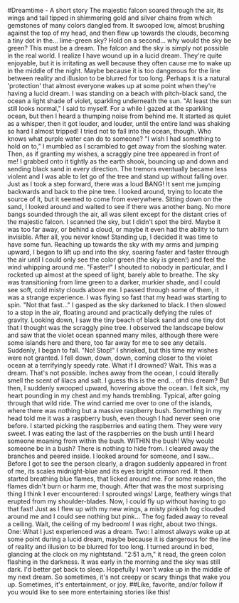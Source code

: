 #Dreamtime - A short story
The majestic falcon soared through the air, its wings and tail tipped in shimmering gold and silver chains from which gemstones of many colors dangled from. It swooped low, almost brushing against the top of my head, and then flew up towards the clouds, becoming a tiny dot in the... lime-green sky? Hold on a second... why would the sky be green? This must be a dream. The falcon and the sky is simply not possible in the real world. 
   I realize I have wound up in a lucid dream. They're quite enjoyable, but it is irritating as well because they often cause me to wake up in the middle of the night. Maybe because it is too dangerous for the line between reality and illusion to be blurred for too long. Perhaps it is a natural 'protection' that almost everyone wakes up at some point when they're having a lucid dream. 
   I was standing on a beach with pitch-black sand, the ocean a light shade of violet, sparkling underneath the sun. "At least the sun still looks normal," I said to myself. For a while I gazed at the sparkling ocean, but then I heard a thumping noise from behind me. It started as quiet as a whisper, then it got louder, and louder, until the entire land was shaking so hard I almost tripped! I tried not to fall into the ocean, though. Who knows what purple water can do to someone? "I wish I had something to hold on to," I mumbled as I scrambled to get away from the sloshing water. Then, as if granting my wishes, a scraggly pine tree appeared in front of me! I grabbed onto it tightly as the earth shook, bouncing up and down and sending black sand in every direction. The tremors eventually became less violent and I was able to let go of the tree and stand up without falling over. Just as I took a step forward, there was a loud BANG! It sent me jumping backwards and back to the pine tree. I looked around, trying to locate the source of it, but it seemed to come from everywhere. Sitting down on the sand, I looked around and waited to see if there was another bang. 
   No more bangs sounded through the air, all was silent except for the distant cries of the majestic falcon. I scanned the sky, but I didn't spot the bird. Maybe it was too far away, or behind a cloud, or maybe it even had the ability to turn invisible. After all, you never know! Standing up, I decided it was time to have some fun. Reaching up towards the sky with my arms and jumping upward, I began to lift up and into the sky, soaring faster and faster through the air until I could only see the color green (the sky is green!) and feel the wind whipping around me. 
   "Faster!" I shouted to nobody in particular, and I rocketed up almost at the speed of light, barely able to breathe. The sky was transitioning from lime green to a darker, murkier shade, and I could see soft, cold misty clouds above me. I passed through some of them, it was a strange experience. I was flying so fast that my head was starting to spin. 
   "Not that fast..." I gasped as the sky darkened to black. I then slowed to a stop in the air, floating around and practically defying the rules of gravity. Looking down, I saw the tiny beach of black sand and one tiny dot that I thought was the scraggly pine tree. I observed the landscape below and saw that the violet ocean spanned many miles, although there were some islands here and there, too far away for me to see any details. Suddenly, I began to fall. 
   "No! Stop!" I shrieked, but this time my wishes were not granted. I fell down, down, down, coming closer to the violet ocean at a terrifyingly speedy rate. What if I drowned? Wait. This was a dream. That's not possible. 
   Inches away from the ocean, I could literally smell the scent of lilacs and salt. I guess this is the end... of this dream? 
   But then, I suddenly swooped upward, hovering above the ocean. I felt sick, my heart pounding in my chest and my hands trembling. Typical, after going through that wild ride. The wind carried me over to one of the islands, where there was nothing but a massive raspberry bush. Something in my head told me it was a raspberry bush, even though I had never seen one before. I started picking the raspberries and eating them. They were very sweet. 
   I was eating the last of the raspberries on the bush until I heard someone moaning from within the bush. WITHIN the bush! Why would someone be in a bush? There is nothing to hide from. I cleared away the branches and peered inside. I looked around for someone, and I saw... 
   Before I got to see the person clearly, a dragon suddenly appeared in front of me, its scales midnight-blue and its eyes bright crimson red. It then started breathing blue flames, that licked around me. For some reason, the flames didn't burn or harm me, though. 
   After that was the most surprising thing I think I ever encountered: I sprouted wings! Large, feathery wings that erupted from my shoulder-blades. Now, I could fly up without having to go that fast! Just as I flew up with my new wings, a misty pinkish fog clouded around me and I could see nothing but pink... 
   The fog faded away to reveal a ceiling. Wait, the ceiling of my bedroom! I was right, about two things. One: What I just experienced was a dream. Two: I almost always wake up at some point during a lucid dream, maybe because it is dangerous for the line of reality and illusion to be blurred for too long. I turned around in bed, glancing at the clock on my nightstand. "2:51 a.m," it read, the green colon flashing in the darkness. It was early in the morning and the sky was still dark. I'd better get back to sleep. Hopefully I won't wake up in the middle of my next dream. 
   So sometimes, it's not creepy or scary things that wake you up. Sometimes, it's entertainment, or joy.
##Like, favorite, and/or follow if you would like to see more entertaining stories like this!